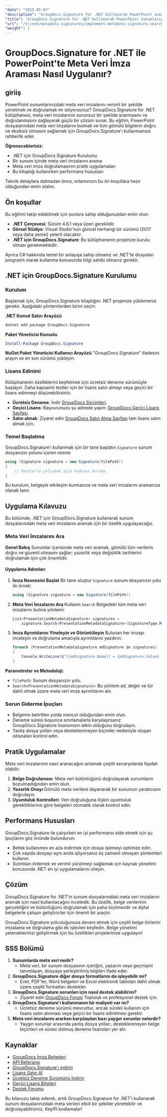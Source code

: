 ```yaml
---
"date": "2025-05-07"
"description": "GroupDocs.Signature for .NET kullanarak PowerPoint sunumlarındaki meta veri imzalarını nasıl etkili bir şekilde arayacağınızı ve doğrulayacağınızı öğrenin. Bu kılavuz, kurulum, uygulama ve pratik uygulamaları kapsar."
"title": "GroupDocs.Signature for .NET Kullanarak PowerPoint Sunumlarında Meta Veri İmza Araması Nasıl Uygulanır?"
"url": "/tr/net/metadata-signatures/implement-metadata-signature-search-groupdocs-net/"
"weight": 1
---
```


# GroupDocs.Signature for .NET ile PowerPoint'te Meta Veri İmza Araması Nasıl Uygulanır?

## giriiş

PowerPoint sunumlarınızdaki meta veri imzalarını verimli bir şekilde yönetmek ve doğrulamak mı istiyorsunuz? GroupDocs.Signature for .NET kütüphanesi, meta veri imzalarının sorunsuz bir şekilde aranmasını ve doğrulanmasını sağlayarak güçlü bir çözüm sunar. Bu eğitim, PowerPoint dosyalarındaki meta veri imzalarını bulmak ve tüm gömülü bilgilerin doğru ve eksiksiz olmasını sağlamak için GroupDocs.Signature'ı kullanmanıza rehberlik eder.

**Öğrenecekleriniz:**
- .NET için GroupDocs.Signature Kurulumu
- Bir sunum içinde meta veri imzalarını arama
- Meta veri imza doğrulamasının pratik uygulamaları
- Bu kitaplığı kullanırken performans hususları

Teknik detaylara dalmadan önce, ortamınızın bu ön koşullara hazır olduğundan emin olalım.

## Ön koşullar

Bu eğitimi takip edebilmek için şunlara sahip olduğunuzdan emin olun:

- **.NET Çerçevesi**: Sürüm 4.6.1 veya üzeri gereklidir.
- **Görsel Stüdyo**: Visual Studio'nun güncel herhangi bir sürümü (2017 veya daha yenisi) yeterli olacaktır.
- **.NET için GroupDocs.Signature**: Bu kütüphanenin projenize kurulu olması gerekmektedir.

Ayrıca C# hakkında temel bir anlayışa sahip olmanız ve .NET'te dosyaları programlı olarak kullanma konusunda bilgi sahibi olmanız gerekir. 

## .NET için GroupDocs.Signature Kurulumu

### Kurulum

Başlamak için, GroupDocs.Signature kitaplığını .NET projenize yüklemeniz gerekir. Aşağıdaki yöntemlerden birini seçin:

**.NET Komut Satırı Arayüzü**
```bash
dotnet add package GroupDocs.Signature
```

**Paket Yöneticisi Konsolu**
```powershell
Install-Package GroupDocs.Signature
```

**NuGet Paket Yöneticisi Kullanıcı Arayüzü**
"GroupDocs.Signature" ifadesini arayın ve en son sürümü yükleyin.

### Lisans Edinimi

Kütüphanenin özelliklerini keşfetmek için ücretsiz deneme sürümüyle başlayın. Daha kapsamlı testler için bir lisans satın almayı veya geçici bir lisans edinmeyi düşünebilirsiniz:
- **Ücretsiz Deneme**: İndir [GroupDocs Sürümleri](https://releases.groupdocs.com/signature/net/).
- **Geçici Lisans**: Başvurunuzu şu adreste yapın: [GroupDocs Geçici Lisans Sayfası](https://purchase.groupdocs.com/temporary-license/).
- **Satın almak**: Ziyaret edin [GroupDocs Satın Alma Sayfası](https://purchase.groupdocs.com/buy) tam lisans satın almak için.

### Temel Başlatma

GroupDocs.Signature'ı kullanmak için bir tane başlatın `Signature` sunum dosyanızın yolunu içeren nesne:

```csharp
using (Signature signature = new Signature(filePath))
{
    // İmzalarla çalışmak için kodunuz burada.
}
```

Bu kurulum, belgeyle etkileşim kurmanıza ve meta veri imzalarını aramanıza olanak tanır.

## Uygulama Kılavuzu

Bu bölümde, .NET için GroupDocs.Signature kullanarak sunum dosyalarındaki meta veri imzalarını aramak için bir özellik uygulayacağız. 

### Meta Veri İmzalarını Ara

**Genel Bakış**
Sunumlar içerisinde meta veri aramak, gömülü tüm verilerin doğru ve güvenli olmasını sağlar; yazarlık veya değişiklik tarihlerini doğrulamak için çok önemlidir.

#### Uygulama Adımları
1. **İmza Nesnesini Başlat**
   Bir tane oluştur `Signature` sunum dosyanızın yolu ile örnek:
   
   ```csharp
   using (Signature signature = new Signature(filePath))
   ```
2. **Meta Veri İmzalarını Ara**
   Kullanın `Search` Belgedeki tüm meta veri imzalarını bulma yöntemi:
   
   ```csharp
   List<PresentationMetadataSignature> signatures = 
       signature.Search<PresentationMetadataSignature>(SignatureType.Metadata);
   ```
3. **İmza Ayrıntılarını Yineleyin ve Görüntüleyin**
   Bulunan her imzayı inceleyin ve doğrulama amacıyla ayrıntılarını yazdırın:
   
   ```csharp
   foreach (PresentationMetadataSignature mdSignature in signatures)
   {
       Console.WriteLine($"[{mdSignature.Name}] = {mdSignature.Value} ({mdSignature.Type})");
   }
   ```
**Parametreler ve Metodoloji:**
- `filePath`: Sunum dosyanızın yolu.
- `Search<PresentationMetadataSignature>`: Bu yöntem ad, değer ve tür dahil olmak üzere meta veri imza ayrıntılarını alır.

### Sorun Giderme İpuçları

- Belgenin belirtilen yolda mevcut olduğundan emin olun.
- Deneme süresi boyunca sınırlamalarla karşılaşırsanız GroupDocs.Signature lisansınızın etkin olduğunu doğrulayın.
- Yanlış dosya yolları veya desteklenmeyen biçimler nedeniyle oluşan istisnaları kontrol edin.

## Pratik Uygulamalar

Meta veri imzalarının nasıl aranacağını anlamak çeşitli senaryolarda faydalı olabilir:
1. **Belge Doğrulaması**: Meta veri bütünlüğünü doğrulayarak sunumların bozulmadığından emin olun.
2. **Yazarlık Onayı**:Gömülü meta verilere dayanarak bir sunumun yaratıcısını doğrulayın.
3. **Uyumluluk Kontrolleri**: Veri doğruluğuna ilişkin uyumluluk gerekliliklerine göre belgeleri otomatik olarak kontrol edin.

## Performans Hususları

GroupDocs.Signature ile çalışırken en iyi performansı elde etmek için şu ipuçlarını göz önünde bulundurun:
- Bellek kullanımını en aza indirmek için dosya işlemeyi optimize edin.
- Çok sayıda dosyayı aynı anda işliyorsanız eş zamanlı olmayan yöntemleri kullanın.
- Sızıntıları önlemek ve verimli yürütmeyi sağlamak için kaynak yönetimi konusunda .NET en iyi uygulamalarını izleyin.

## Çözüm

GroupDocs.Signature for .NET'in sunum dosyalarındaki meta veri imzalarını aramak için nasıl kullanılacağını inceledik. Bu özellik, belge verilerinin gerçekliğini ve bütünlüğünü doğrulamak için paha biçilmezdir ve dijital belgelerle çalışan geliştiriciler için önemli bir araçtır.

GroupDocs.Signature yolculuğunuza devam etmek için çeşitli belge türlerini imzalama ve doğrulama gibi ek işlevleri keşfedin. Belge yönetimi yeteneklerinizi geliştirmek için bu özellikleri projelerinize uygulayın!

## SSS Bölümü

1. **Sunumlarda meta veri nedir?**
   - Meta veri, bir sunum dosyasının içeriğini, yazarını veya geçmişini tanımlayan, dosyaya yerleştirilmiş bilgileri ifade eder.
2. **GroupDocs.Signature diğer dosya formatlarını da işleyebilir mi?**
   - Evet, PDF'ler, Word belgeleri ve Excel elektronik tabloları dahil olmak üzere çeşitli formatları destekler.
3. **GroupDocs.Signature sorunları için nasıl destek alabilirim?**
   - Ziyaret edin [GroupDocs Forum](https://forum.groupdocs.com/c/signature/) Topluluk ve profesyonel destek için.
4. **GroupDocs.Signature'ı kullanmanın bir maliyeti var mı?**
   - Ücretsiz deneme sürümü mevcuttur, ancak sürekli kullanım için lisans satın alınması veya geçici bir lisans edinilmesi gerekir.
5. **Meta veri imzalarını ararken karşılaşılan bazı yaygın sorunlar nelerdir?**
   - Yaygın sorunlar arasında yanlış dosya yolları, desteklenmeyen belge biçimleri ve süresi dolmuş deneme lisansları yer alır.

## Kaynaklar
- [GroupDocs İmza Belgeleri](https://docs.groupdocs.com/signature/net/)
- [API Referansı](https://reference.groupdocs.com/signature/net/)
- [GroupDocs.Signature'ı indirin](https://releases.groupdocs.com/signature/net/)
- [Lisans Satın Al](https://purchase.groupdocs.com/buy)
- [Ücretsiz Deneme Sürümünü İndirin](https://releases.groupdocs.com/signature/net/)
- [Geçici Lisans Bilgileri](https://purchase.groupdocs.com/temporary-license/)
- [Destek Forumu](https://forum.groupdocs.com/c/signature/)

Bu kılavuzu takip ederek, artık GroupDocs.Signature for .NET'i kullanarak sunum dosyalarınızdaki meta verileri etkili bir şekilde yönetebilir ve doğrulayabilirsiniz. Keyifli kodlamalar!